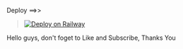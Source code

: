 Deploy ==>>


> [![Deploy on Railway](https://railway.app/button.svg)](https://railway.app/new/template?template=https://github.com/indadeveloper/inda-youtube003)

Hello guys, don't foget to Like and Subscribe, Thanks You
